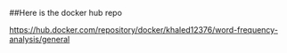 ##Here is the docker hub repo

https://hub.docker.com/repository/docker/khaled12376/word-frequency-analysis/general
